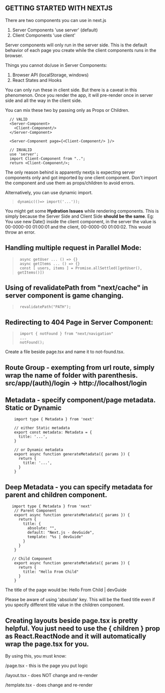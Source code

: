 ## GETTING STARTED WITH NEXTJS

There are two components you can use in next.js

1. Server Components 'use server' (default)
2. Client Components 'use client'

Server components will only run in the server side. This is the default behavior of each page you create while the client components runs in the browser.

Things you cannot do/use in Server Components:
  1. Browser API (localStorage, windows)
  2. React States and Hooks

You can only run these in client side.
But there is a caveat in this phenomenon. Once you render the app, it will pre-render once in server side and all the way in the client side.

You can mix these two by passing only as Props or Children.
>     
      // VALID
      <Server-Component>
        <Client-Component/>
      </Server-Component>

      <Server-Component page={<Client-Component/> }/>
      
      // INVALID
      use 'server';
      import Client-Component from "..";
      return <Client-Component/>;
      
The only reason behind is apparently nextjs is expecting server components only and got imported by one client component. Don't import the component and use them as props/children to avoid errors.

Alternatively, you can use dynamic import. 
  >     dynamic(()=> import('...'));

You might get some **Hydration Issues** while rendering components. This is simply because the Server Side and Client Side
**should be the same**. Eg: You use new Date() inside the client component, in the server the value is 00-0000-00 01:00:01 and the client, 00-0000-00 01:00:02. This would throw an error.

## Handling multiple request in Parallel Mode:
>      async getUser ... () => {}
>      async getItems ... () => {}
>      const [ users, items ] = Promise.allSettled([getUser(), getItems()]) 

## Using of revalidatePath from "next/cache" in server component is game changing.
>      revalidatePath("PATH");

## Redirecting to 404 Page in Server Component:
>      import { notFound } from "next/navigation"
>      ...
>      notFound();
Create a file beside page.tsx and name it to not-found.tsx.

## Route Group - exempting from url route, simply wrap the name of folder with parenthesis. src/app/(auth)/login -> http://localhost/login

## Metadata - specify component/page metadata. Static or Dynamic
>       
        import type { Metadata } from 'next'
 
        // either Static metadata
        export const metadata: Metadata = {
          title: '...',
        }
         
        // or Dynamic metadata
        export async function generateMetadata({ params }) {
          return {
            title: '...',
          }
        }

## Deep Metadata - you can specify metadata for parent and children component. 
>        
       import type { Metadata } from 'next'
        // Parent Component
        export async function generateMetadata({ params }) {
          return {
            title: {
              absolute: "",
              default: "Next.js - devGuide",
              template: "%s | devGuide"
            }
          }
        }

       // Child Component
        export async function generateMetadata({ params }) {
          return {
            title: "Hello From Child"
          }
        }
The title of the page would be: Hello From Child | devGuide

Please be aware of using 'absolute' key. This will be the fixed title even if you specify different title value in the children component.

## Creating layouts beside page.tsx is pretty helpful. You just need to use the { children } prop as React.ReactNode and it will automatically wrap the page.tsx for you.
By using this, you must know:

/page.tsx - this is the page you put logic

/layout.tsx - does NOT change and re-render

/template.tsx - does change and re-render
